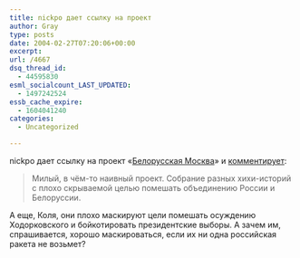 ```yaml
---
title: nickpo дает ссылку на проект
author: Gray
type: posts
date: 2004-02-27T07:20:06+00:00
excerpt:
url: /4667
dsq_thread_id:
  - 44595830
esml_socialcount_LAST_UPDATED:
  - 1497242524
essb_cache_expire:
  - 1604041240
categories:
  - Uncategorized

---
```








nickpo дает ссылку на проект &#171;<a href="http://www.maskva.com/seen_rus.shtml" target="_blank">Белорусская Москва</a>&#187; и <a href="http://govori.redeyes.ru/linkday.php?did=200" target="_blank">комментирует</a>:

> Милый, в чём-то наивный проект. Собрание разных хихи-историй с плохо скрываемой целью помешать объединению России и Белоруссии.

А еще, Коля, они плохо маскируют цели помешать осуждению Ходорковского и бойкотировать президентские выборы. А зачем им, спрашивается, хорошо маскироваться, если их ни одна российская ракета не возьмет?